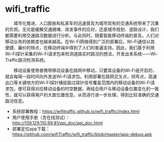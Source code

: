 # wifi_traffic
&#8195;&#8195;城市化推进、人口膨胀和私家车的迅速普及为城市现有的交通系统带来了沉重的负担。无论是缓解交通拥堵、突发事件的应对，还是城市规划、道路设计，我们都需要利用交通路况数据进行分析。与此同时，随着智能移动终端的普及，人们对移动业务的依赖度也越来越高。在Wi-Fi网络得到广泛的部署后，Wi-Fi通信以其便捷、廉价的特点，在移动终端中得到了人们的普遍支持。因此，我们基于利用Wi-Fi探针采集的Wi-Fi请求包来检测道路实时路况的想法，开发出本系统——Wi-Traffic路况检测系统。

&#8195;&#8195;移动设备使用者携带移动设备在路网中移动，只要其设备的Wi-Fi是开启的，就会每隔一段时间向外发送Wi-Fi请求包。利用部署在路网交叉点，拐弯点，高速出口等关键地方的Wi-Fi探针捕捉路过探针信号覆盖范围内的移动设备的Wi-Fi请求包，便可获得对应移动设备的时空数据，再结合用户与移动设备位置变化的一致性，就可以获得用户的大致位置信息，从而进行进一步处理，得到比较准确的交通路况信息。

* 系统部署教程：https://wifitraffic.github.io/wifi_traffic/index.html
* 用户使用手册（含在线测试）：http://139.129.110.99:81/api_doc/api_doc.html
* 部署定位app下载：https://github.com/wifiTraffic/wifi_traffic/blob/master/app-debug.apk
